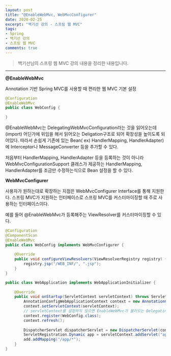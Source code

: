```yaml
---
layout: post 
title: "@EnableWebMvc, WebMvcConfigurer"
date: 2020-02-25
excerpt: "백기선 강의 - 스프링 웹 MVC"
tags: 
- Spring
- 백기선 강의
- 스프링 웹 MVC
comments: true 
---
```


>백기선님의 스프링 웹 MVC 강의 내용을 정리한 내용입니다.
---

**@EnableWebMvc**

Annotation 기반 Spring MVC를 사용할 때 편리한 웹 MVC 기본 설정

```java
@Configuration
@EnableWebMvc
public class WebConfig {
    
}
```



@EnableWebMvc는 DelegatingWebMvcConfiguration라는 것을 읽어오는데(import) 어딘가에 위임을 해서 읽어오는 Deligation구조로 되어 확장성을 높이도록 되어있다. 따라서 손쉽게 기존에 있는 Bean( ex) HandlerMapping, HandlerAdapter)에 Interceptor나 MessageConverter 등을 추가할 수 있다.

처음부터 HandlerMapping, HandlerAdapter 등을 등록하는 것이 아니라 WebMvcConfigurationSupport 클래스가 제공하는 HandlerMapping, HandlerAdapter를 조금만 수정하는식으로 Bean 설정을 할 수 있다.



**WebMvcConfigurer**

사용자가 원하는대로 확장하는 지점은 WebMvcConfigurer Interface를 통해 지원한다. 스프링 MVC가 지원하는 인터페이스로 스프링 MVC를 커스터마이징할 때 주로 사용하는 인터페이스이다.

예를 들어 @EnableWebMvc가 등록해주는 ViewResolver를 커스터마이징할 수 있다.

```java
@Configuration
@ComponentScan
@EnableWebMvc
public class WebConfig implements WebMvcConfigurer {
    
    @Override
    public void configureViewResolvers(ViewResolverRegistry registry) {
        registry.jsp("/WEB_INF/", ".jsp");
    }
}
```

```java
public class WebApplication implements WebApplicationInitializer {
    
    @Override
    public void onStartup(ServletContext servletContext) throws ServletException {
        AnnotationConfigWebApplicationContext context = new AnnotationConfigWebApplicationContext();
        context.setServletContext(servletContext); 
        // servletContext를 설정하지 않으면 EnableWebMvc가 불러오는 DelegatingWebMvcConfiguration이 ServletContext를 미참조할 수가 있다.
        context.register(WebConfig.class);
        context.refresh();
        
        DispatcherServlet dispatcherServlet = new DispatcherServlet(context);
        ServletRegistration.Dynamic app = servletContext.addServlet("app", dispatcherServlet);
        add.addMapping("/app/*");
    }
}
```

